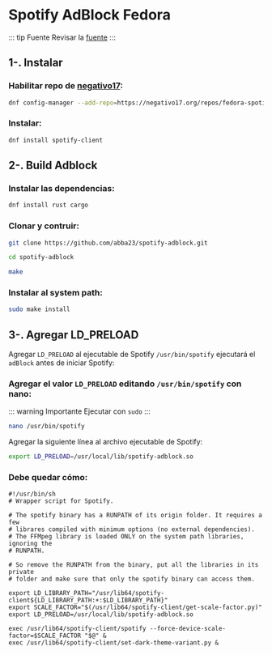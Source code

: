 # Spotify AdBlock Fedora

::: tip Fuente
Revisar la [fuente](https://note.rojenz.de/post/spotify-adblock-fedora-34/)
:::

## 1-. Instalar

### Habilitar repo de [negativo17](https://negativo17.org/spotify-client/):

```bash
dnf config-manager --add-repo=https://negativo17.org/repos/fedora-spotify.repo
```

### Instalar:

```bash
dnf install spotify-client
```

## 2-. Build Adblock

### Instalar las dependencias:

```bash
dnf install rust cargo
```

### Clonar y contruir:

```bash
git clone https://github.com/abba23/spotify-adblock.git
```

```bash
cd spotify-adblock
```

```bash
make
```

### Instalar al system path:

```bash
sudo make install
```

## 3-. Agregar LD_PRELOAD

Agregar `LD_PRELOAD` al ejecutable de Spotify `/usr/bin/spotify` ejecutará el `adBlock` antes de iniciar Spotify:

### Agregar el valor `LD_PRELOAD` editando `/usr/bin/spotify` con nano:

::: warning Importante
Ejecutar con `sudo`
:::

```bash
nano /usr/bin/spotify
```

Agregar la siguiente línea al archivo ejecutable de Spotify:

```bash
export LD_PRELOAD=/usr/local/lib/spotify-adblock.so
```

### Debe quedar cómo:

```bash{14,15}
#!/usr/bin/sh
# Wrapper script for Spotify.

# The spotify binary has a RUNPATH of its origin folder. It requires a few
# librares compiled with minimum options (no external dependencies).
# The FFMpeg library is loaded ONLY on the system path libraries, ignoring the
# RUNPATH.

# So remove the RUNPATH from the binary, put all the libraries in its private
# folder and make sure that only the spotify binary can access them.

export LD_LIBRARY_PATH="/usr/lib64/spotify-client${LD_LIBRARY_PATH:+:$LD_LIBRARY_PATH}"
export SCALE_FACTOR="$(/usr/lib64/spotify-client/get-scale-factor.py)"
export LD_PRELOAD=/usr/local/lib/spotify-adblock.so

exec /usr/lib64/spotify-client/spotify --force-device-scale-factor=$SCALE_FACTOR "$@" &
exec /usr/lib64/spotify-client/set-dark-theme-variant.py &

```
